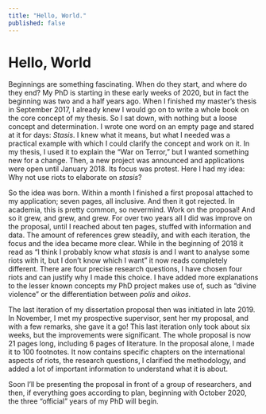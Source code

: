 ```yaml
---
title: "Hello, World."
published: false
---
```


# Hello, World

Beginnings are something fascinating. When do they start, and where do they end? My PhD is starting in these early weeks of 2020, but in fact the beginning was two and a half years ago. When I finished my master’s thesis in September 2017, I already knew I would go on to write a whole book on the core concept of my thesis. So I sat down, with nothing but a loose concept and determination. I wrote one word on an empty page and stared at it for days: _Stasis_. I knew what it means, but what I needed was a practical example with which I could clarify the concept and work on it. In my thesis, I used it to explain the “War on Terror,” but I wanted something new for a change. Then, a new project was announced and applications were open until January 2018. Its focus was protest. Here I had my idea: Why not use riots to elaborate on _stasis_?

So the idea was born. Within a month I finished a first proposal attached to my application; seven pages, all inclusive. And then it got rejected. In academia, this is pretty common, so nevermind. Work on the proposal! And so it grew, and grew, and grew. For over two years all I did was improve on the proposal, until I reached about ten pages, stuffed with information and data. The amount of references grew steadily, and with each iteration, the focus and the idea became more clear. While in the beginning of 2018 it read as “I think I probably know what _stasis_ is and I want to analyse some riots with it, but I don’t know which I want” it now reads completely different. There are four precise research questions, I have chosen four riots and can justify why I made this choice. I have added more explanations to the lesser known concepts my PhD project makes use of, such as “divine violence” or the differentiation between _polis_ and _oikos_.

The last iteration of my dissertation proposal then was initiated in late 2019. In November, I met my prospective supervisor, sent her my proposal, and with a few remarks, she gave it a go! This last iteration only took about six weeks, but the improvements were significant. The whole proposal is now 21 pages long, including 6 pages of literature. In the proposal alone, I made it to 100 footnotes. It now contains specific chapters on the international aspects of riots, the research questions, I clarified the methodology, and added a lot of important information to understand what it is about.

Soon I’ll be presenting the proposal in front of a group of researchers, and then, if everything goes according to plan, beginning with October 2020, the three “official” years of my PhD will begin.
